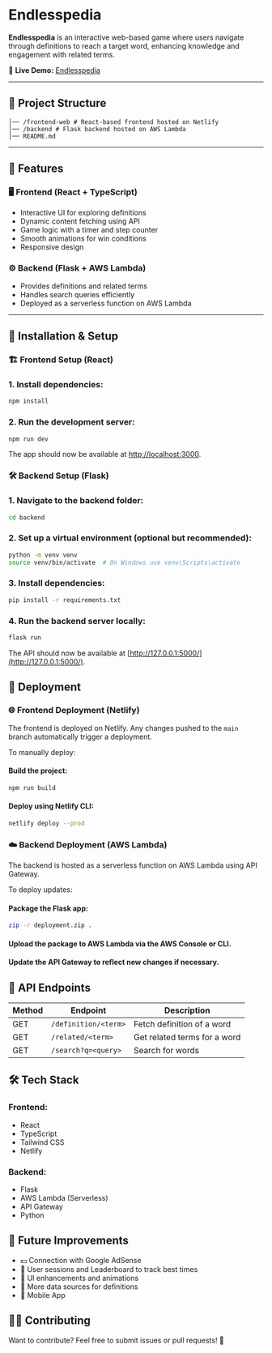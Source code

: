 # Endlesspedia

**Endlesspedia** is an interactive web-based game where users navigate through definitions to reach a target word, enhancing knowledge and engagement with related terms.

🔗 **Live Demo:** [Endlesspedia](https://endlesspedia.netlify.app)

---

## 📁 Project Structure
```
│── /frontend-web # React-based frontend hosted on Netlify
│── /backend # Flask backend hosted on AWS Lambda
│── README.md
```

---

## 🚀 Features

### 🖥️ Frontend (React + TypeScript)
- Interactive UI for exploring definitions  
- Dynamic content fetching using API  
- Game logic with a timer and step counter  
- Smooth animations for win conditions  
- Responsive design  

### ⚙️ Backend (Flask + AWS Lambda)
- Provides definitions and related terms  
- Handles search queries efficiently  
- Deployed as a serverless function on AWS Lambda  

---

## 🔧 Installation & Setup

### 🏗 Frontend Setup (React)

### 1. Install dependencies:
```sh
npm install
```

### 2. Run the development server:
```sh
npm run dev
```
The app should now be available at [http://localhost:3000](http://localhost:3000).

### 🛠 Backend Setup (Flask)

### 1. Navigate to the backend folder:
```sh
cd backend
```

### 2. Set up a virtual environment (optional but recommended):
```sh
python -m venv venv
source venv/bin/activate  # On Windows use venv\Scripts\activate
```

### 3. Install dependencies:
```sh
pip install -r requirements.txt
```

### 4. Run the backend server locally:
```sh
flask run
```
The API should now be available at [http://127.0.0.1:5000/](http://127.0.0.1:5000/).

## 🚀 Deployment

### 🌐 Frontend Deployment (Netlify)
The frontend is deployed on Netlify. Any changes pushed to the `main` branch automatically trigger a deployment.

To manually deploy:

#### Build the project:
```sh
npm run build
```

#### Deploy using Netlify CLI:
```sh
netlify deploy --prod
```

### ☁️ Backend Deployment (AWS Lambda)
The backend is hosted as a serverless function on AWS Lambda using API Gateway.

To deploy updates:

#### Package the Flask app:
```sh
zip -r deployment.zip .
```

#### Upload the package to AWS Lambda via the AWS Console or CLI.

#### Update the API Gateway to reflect new changes if necessary.

## 📄 API Endpoints

| Method | Endpoint            | Description                         |
|--------|---------------------|-------------------------------------|
| GET    | `/definition/<term>` | Fetch definition of a word         |
| GET    | `/related/<term>`    | Get related terms for a word       |
| GET    | `/search?q=<query>`  | Search for words                   |

## 🛠 Tech Stack

### Frontend:
- React
- TypeScript
- Tailwind CSS
- Netlify

### Backend:
- Flask
- AWS Lambda (Serverless)
- API Gateway
- Python

## 📌 Future Improvements
- 💵 Connection with Google AdSense
- 🌟 User sessions and Leaderboard to track best times
- 🎨 UI enhancements and animations
- 📖 More data sources for definitions
- 📱 Mobile App

## 👨‍💻 Contributing
Want to contribute? Feel free to submit issues or pull requests! 🎉


